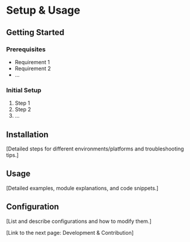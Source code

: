 # Setup & Usage

## Getting Started

### Prerequisites

- Requirement 1
- Requirement 2
- ...

### Initial Setup

1. Step 1
2. Step 2
3. ...

## Installation

[Detailed steps for different environments/platforms and troubleshooting tips.]

## Usage

[Detailed examples, module explanations, and code snippets.]

## Configuration

[List and describe configurations and how to modify them.]

[Link to the next page: Development & Contribution]
